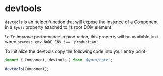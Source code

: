 <!-- Generated by documentation.js. Update this documentation by updating the source code. -->

# devtools

`devtools` is an helper function that will expose the instance of a Component in a `$yuzu` property attached to its root DOM element.

!> To improve performance in production, this property will be available just when `process.env.NODE_ENV !== 'production'`.

To initialize the devtools copy the following code into your entry point:

```js
import { Component, devtools } from '@yuzu/core';

devtools(Component);
```
